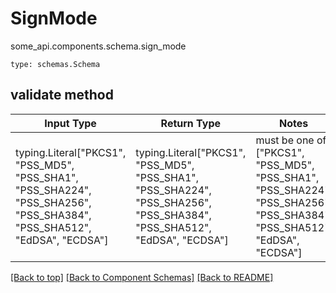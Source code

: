 # SignMode
some_api.components.schema.sign_mode
```
type: schemas.Schema
```

## validate method
Input Type | Return Type | Notes
------------ | ------------- | -------------
typing.Literal["PKCS1", "PSS_MD5", "PSS_SHA1", "PSS_SHA224", "PSS_SHA256", "PSS_SHA384", "PSS_SHA512", "EdDSA", "ECDSA"] | typing.Literal["PKCS1", "PSS_MD5", "PSS_SHA1", "PSS_SHA224", "PSS_SHA256", "PSS_SHA384", "PSS_SHA512", "EdDSA", "ECDSA"] | must be one of ["PKCS1", "PSS_MD5", "PSS_SHA1", "PSS_SHA224", "PSS_SHA256", "PSS_SHA384", "PSS_SHA512", "EdDSA", "ECDSA"]

[[Back to top]](#top) [[Back to Component Schemas]](../../../README.md#Component-Schemas) [[Back to README]](../../../README.md)
